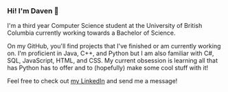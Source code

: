### Hi! I'm Daven 👋 

I'm a third year Computer Science student at the University of British Columbia currently working towards a Bachelor of Science.

On my GitHub, you'll find projects that I've finished or am currently working on. I'm proficient in Java, C++, and Python but I am also familiar with C#, SQL, JavaScript, HTML, and CSS. My current obsession is learning all that has Python has to offer and to (hopefully) make some cool stuff with it! 

Feel free to check out [my LinkedIn](https://www.linkedin.com/in/davenfroberg/) and send me a message!

